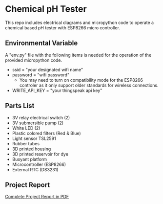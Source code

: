 # Chemical pH Tester
This repo includes electrical diagrams and micropython code to operate a chemical based pH tester with ESP8266 micro controller.

## Environmental Variable
A "env.py" file with the following items is needed for the operation of the provided micropython code.
* ssid = "your designated wifi name"
* password = "wifi password"
  * You may need to turn on compatibility mode for the ESP8266 controler as it only support older standards for wireless connections.
* WRITE_API_KEY = "your thingspeak api key"

## Parts List
* 3V relay electrical switch (2)
* 3V submersible pump (2)
* White LED (2)
* Plastic colored filters (Red & Blue)
* Light sensor TSL2591
* Rubber tubes
* 3D printed housing
* 3D printed reservoir for dye
* Buoyant platform
* Microcontroller (ESP8266)
* External RTC (DS3231)

## Project Report
[Complete Project Report in PDF](ProjectReport.pdf)